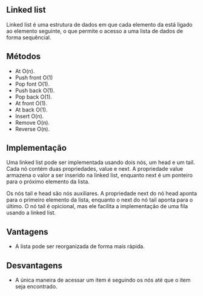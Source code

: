 ## Linked list

Linked list é uma estrutura de dados em que cada elemento da está ligado ao elemento seguinte, o que permite o acesso a uma lista de dados de forma sequêncial.

## Métodos

- At O(n).
- Push front O(1)
- Pop font O(1).
- Push back O(1).
- Pop back O(1).
- At front O(1).
- At back O(1).
- Insert O(n).
- Remove O(n).
- Reverse O(n).

## Implementação

Uma linked list pode ser implementada usando dois nós, um head e um tail. Cada nó contém duas propriedades, value e next. A propriedade value armazena o valor a ser inserido na linked list, enquanto next é um ponteiro para o próximo elemento da lista.

Os nós tail e head são nós auxiliares. A propriedade next do nó head aponta para o primeiro elemento da lista, enquanto o next do nó tail aponta para o último. O nó tail é opicional, mas ele facilita a implementação de uma fila usando a linked list.

## Vantagens

- A lista pode ser reorganizada de forma mais rápida.

## Desvantagens

- A única maneira de acessar um item é seguindo os nós até que o item seja encontrado.
